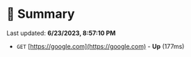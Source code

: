 # 📖 Summary
Last updated: **6/23/2023, 8:57:10 PM**

- `GET` [https://google.com](https://google.com) - **Up** (177ms)
